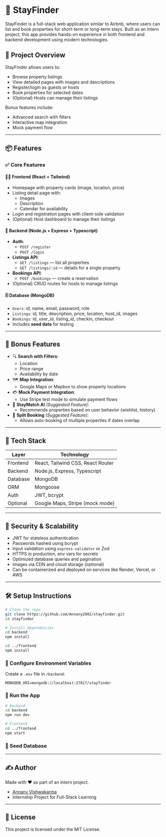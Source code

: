 # 🏡 StayFinder

StayFinder is a full-stack web application similar to Airbnb, where users can list and book properties for short-term or long-term stays. Built as an intern project, this app provides hands-on experience in both frontend and backend development using modern technologies.

## 🚀 Project Overview

StayFinder allows users to:

- Browse property listings
- View detailed pages with images and descriptions
- Register/login as guests or hosts
- Book properties for selected dates
- (Optional) Hosts can manage their listings

Bonus features include:

- Advanced search with filters
- Interactive map integration
- Mock payment flow

---

## 📦 Features

### ✅ Core Features

#### 🧑‍💻 Frontend (React + Tailwind)

- Homepage with property cards (image, location, price)
- Listing detail page with:
  - Images
  - Description
  - Calendar for availability
- Login and registration pages with client-side validation
- (Optional) Host dashboard to manage their listings

#### 🔧 Backend (Node.js + Express + Typescript)

- **Auth**:
  - `POST /register`
  - `POST /login`
- **Listings API**:
  - `GET /listings` — list all properties
  - `GET /listings/:id` — details for a single property
- **Bookings API**:
  - `POST /bookings` — create a reservation
- (Optional) CRUD routes for hosts to manage listings

#### 🗄️ Database (MongoDB)

- `Users`: id, name, email, password, role
- `Listings`: id, title, description, price, location, host_id, images
- `Bookings`: id, user_id, listing_id, checkin, checkout
- Includes **seed data** for testing

---

## 🌟 Bonus Features

- 🔍 **Search with Filters**:
  - Location
  - Price range
  - Availability by date
- 🗺️ **Map Integration**:
  - Google Maps or Mapbox to show property locations
- 💳 **Mock Payment Integration**:
  - Use Stripe test mode to simulate payment flows
- 🧠 **StayMatch AI** _(Suggested Feature)_:
  - Recommends properties based on user behavior (wishlist, history)
- 📆 **Split Booking** _(Suggested Feature)_:
  - Allows auto-booking of multiple properties if dates overlap

---

## 🧠 Tech Stack

| Layer    | Technology                        |
| -------- | --------------------------------- |
| Frontend | React, Tailwind CSS, React Router |
| Backend  | Node.js, Express, Typescript      |
| Database | MongoDB                           |
| ORM      | Mongoose                          |
| Auth     | JWT, bcrypt                       |
| Optional | Google Maps, Stripe (mock mode)   |

---

## 🔐 Security & Scalability

- JWT for stateless authentication
- Passwords hashed using bcrypt
- Input validation using `express-validator` or Zod
- HTTPS in production, env vars for secrets
- Optimized database queries and pagination
- Images via CDN and cloud storage (optional)
- Can be containerized and deployed on services like Render, Vercel, or AWS

---

## 🛠️ Setup Instructions

```bash
# Clone the repo
git clone https://github.com/Annany2002/stayfinder.git
cd stayfinder

# Install dependencies
cd backend
npm install

cd ../frontend
npm install
```

### 🔧 Configure Environment Variables

Create a `.env` file in `/backend`:

```
MONGODB_URI=mongodb://localhost:27017/stayfinder
```

### 🔨 Run the App

```bash
# Backend
cd backend
npm run dev

# Frontend
cd ../frontend
npm start
```

### 🌱 Seed Database

---

## ✍️ Author

Made with ❤️ as part of an intern project.

- [Annany Vishwakarma](https://github.com/Annany2002)
- Internship Project for Full-Stack Learning

---

## 📃 License

This project is licensed under the MIT License.
